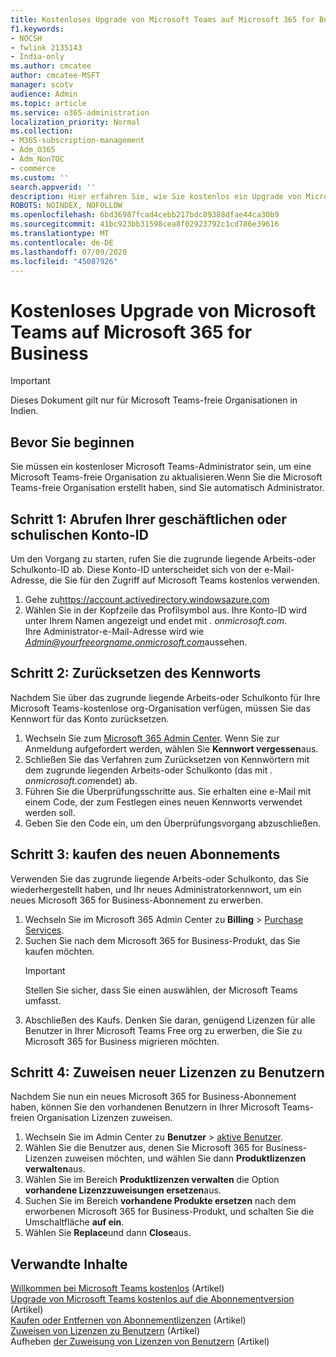 ```yaml
---
title: Kostenloses Upgrade von Microsoft Teams auf Microsoft 365 for Business
f1.keywords:
- NOCSH
- fwlink 2135143
- India-only
ms.author: cmcatee
author: cmcatee-MSFT
manager: scotv
audience: Admin
ms.topic: article
ms.service: o365-administration
localization_priority: Normal
ms.collection:
- M365-subscription-management
- Adm_O365
- Adm_NonTOC
- commerce
ms.custom: ''
search.appverid: ''
description: Hier erfahren Sie, wie Sie kostenlos ein Upgrade von Microsoft Teams auf ein neues Microsoft 365 for Business-Abonnement durchführen.
ROBOTS: NOINDEX, NOFOLLOW
ms.openlocfilehash: 6bd36987fcad4cebb217bdc89388dfae44ca30b9
ms.sourcegitcommit: 41bc923bb31598cea8f02923792c1cd786e39616
ms.translationtype: MT
ms.contentlocale: de-DE
ms.lasthandoff: 07/09/2020
ms.locfileid: "45087926"
---
```

# <a name="upgrade-from-microsoft-teams-free-to-microsoft-365-for-business"></a>Kostenloses Upgrade von Microsoft Teams auf Microsoft 365 for Business

> [!IMPORTANT]
> Dieses Dokument gilt nur für Microsoft Teams-freie Organisationen in Indien.

## <a name="before-you-begin"></a>Bevor Sie beginnen

Sie müssen ein kostenloser Microsoft Teams-Administrator sein, um eine Microsoft Teams-freie Organisation zu aktualisieren.Wenn Sie die Microsoft Teams-freie Organisation erstellt haben, sind Sie automatisch Administrator.

## <a name="step-1-get-your-work-or-school-account-id"></a>Schritt 1: Abrufen Ihrer geschäftlichen oder schulischen Konto-ID

Um den Vorgang zu starten, rufen Sie die zugrunde liegende Arbeits-oder Schulkonto-ID ab. Diese Konto-ID unterscheidet sich von der e-Mail-Adresse, die Sie für den Zugriff auf Microsoft Teams kostenlos verwenden.

1. Gehe zu<a href="https://go.microsoft.com/fwlink/p/?linkid=2134797" target="_blank">https://account.activedirectory.windowsazure.com</a>
2. Wählen Sie in der Kopfzeile das Profilsymbol aus. Ihre Konto-ID wird unter Ihrem Namen angezeigt und endet mit *. onmicrosoft.com*. \
    Ihre Administrator-e-Mail-Adresse wird wie *Admin@yourfreeorgname.onmicrosoft.com*aussehen.

## <a name="step-2-reset-your-password"></a>Schritt 2: Zurücksetzen des Kennworts

Nachdem Sie über das zugrunde liegende Arbeits-oder Schulkonto für Ihre Microsoft Teams-﻿kostenlose org-Organisation verfügen, müssen Sie das Kennwort für das Konto zurücksetzen.

1. Wechseln Sie zum <a href="https://go.microsoft.com/fwlink/p/?linkid=2024339" target="_blank">Microsoft 365 Admin Center</a>. Wenn Sie zur Anmeldung aufgefordert werden, wählen Sie **Kennwort vergessen**aus.
2. Schließen Sie das Verfahren zum Zurücksetzen von Kennwörtern mit dem zugrunde liegenden Arbeits-oder Schulkonto (das mit *. onmicrosoft.com*endet) ab.
3. Führen Sie die Überprüfungsschritte aus. Sie erhalten eine e-Mail mit einem Code, der zum Festlegen eines neuen Kennworts verwendet werden soll.
4. Geben Sie den Code ein, um den Überprüfungsvorgang abzuschließen.

## <a name="step-3-buy-your-new-subscription"></a>Schritt 3: kaufen des neuen Abonnements

Verwenden Sie das zugrunde liegende Arbeits-oder Schulkonto, das Sie wiederhergestellt haben, und Ihr neues Administratorkennwort, um ein neues Microsoft 365 for Business-Abonnement zu erwerben.

1. Wechseln Sie im Microsoft 365 Admin Center zu **Billing**  >  <a href="https://go.microsoft.com/fwlink/p/?linkid=868433" target="_blank">Purchase Services</a>.
2. Suchen Sie nach dem Microsoft 365 for Business-Produkt, das Sie kaufen möchten.
    > [!IMPORTANT]
    > Stellen Sie sicher, dass Sie einen auswählen, der Microsoft Teams umfasst.
3. Abschließen des Kaufs. Denken Sie daran, genügend Lizenzen für alle Benutzer in Ihrer Microsoft Teams Free org zu erwerben, die Sie zu Microsoft 365 for Business migrieren möchten.

## <a name="step-4-assign-new-licenses-to-users"></a>Schritt 4: Zuweisen neuer Lizenzen zu Benutzern

Nachdem Sie nun ein neues Microsoft 365 for Business-Abonnement haben, können Sie den vorhandenen Benutzern in Ihrer Microsoft Teams-freien Organisation Lizenzen zuweisen.

1. Wechseln Sie im Admin Center zu **Benutzer**  >  <a href="https://go.microsoft.com/fwlink/p/?linkid=834822" target="_blank">aktive Benutzer</a>.
2. Wählen Sie die Benutzer aus, denen Sie Microsoft 365 for Business-Lizenzen zuweisen möchten, und wählen Sie dann **Produktlizenzen verwalten**aus.
3. Wählen Sie im Bereich **Produktlizenzen verwalten** die Option **vorhandene Lizenzzuweisungen ersetzen**aus.
4. Suchen Sie im Bereich **vorhandene Produkte ersetzen** nach dem erworbenen Microsoft 365 for Business-Produkt, und schalten Sie die Umschaltfläche **auf ein**.
5. Wählen Sie **Replace**und dann **Close**aus.

## <a name="related-content"></a>Verwandte Inhalte

[Willkommen bei Microsoft Teams kostenlos](https://support.microsoft.com/office/6d79a648-6913-4696-9237-ed13de64ae3c) (Artikel) \
[Upgrade von Microsoft Teams kostenlos auf die Abonnementversion](https://docs.microsoft.com/microsoftteams/upgrade-freemium) (Artikel) \
[Kaufen oder Entfernen von Abonnementlizenzen](../licenses/buy-licenses.md) (Artikel) \
[Zuweisen von Lizenzen zu Benutzern](../../admin/manage/assign-licenses-to-users.md) (Artikel) \
Aufheben [der Zuweisung von Lizenzen von Benutzern](../../admin/manage/remove-licenses-from-users.md) (Artikel)